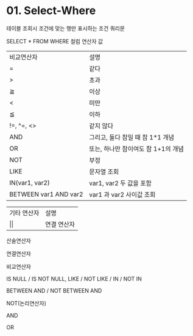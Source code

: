 # 01. Select-Where

테이블 조회시 조건에 맞는 행만 표시하는 조건 쿼리문

<show-structure for="procedure" />

<procedure title="기본 문법" id="basic">
<code-block lang="sql">
SELECT * FROM WHERE 컬럼 연산자 값
</code-block>
</procedure>

<procedure title="연산자" id="operator">
<table>
<tr>
<td>비교연산자</td><td>설명</td>
</tr>
<tr>
<td>=</td><td>같다</td>
</tr>
<tr>
<td>&gt;</td><td>초과</td>
</tr>
<tr>
<td>&gE;</td><td>이상</td>
</tr>
<tr>
<td>&lt;</td><td>미만</td>
</tr>
<tr>
<td>&lE;</td><td>이하</td>
</tr>
<tr>
<td>!=, ^=, &lt;&gt;</td><td>같지 않다</td>
</tr>
<tr>
<td>AND</td><td>그리고, 둘다 참일 때 참  1*1 개념 </td>
</tr>
<tr>
<td>OR</td><td>또는, 하나만 참이여도 참 1+1의 개념</td>
</tr>
<tr>
<td>NOT</td><td>부정</td>
</tr>
<tr>
<td>LIKE</td><td>문자열 조회</td>
</tr>
<tr>
<td>IN(var1, var2)</td><td>var1, var2 두 값을 포함</td>
</tr>
<tr>
<td>BETWEEN var1 AND var2</td><td>var1 과 var2 사이값 조회</td>
</tr>
</table>

<table>
<tr>
<td>기타 연산자</td>
<td>설명</td>
</tr>
<tr>
<td>||</td>
<td>연결 연산자</td>
</tr>
</table>
</procedure>

<procedure title="연산자 우선순위" id="order" style="steps">
<step>
    <p>산술연산자</p>
</step>
<step>
    <p>연결연산자</p>
</step>
<step>
    <p>비교연산자</p>
</step>
<step>
    <p>IS NULL / IS NOT NULL, LIKE / NOT LIKE / IN / NOT IN</p>
</step>
<step>
    <p>BETWEEN AND / NOT BETWEEN AND</p>
</step>
<step>
    <p>NOT(논리연산자)</p>
</step>
<step>
    <p>AND</p>
</step>
<step>
    <p>OR</p>
</step>
</procedure>

<procedure title="=" id="equal">
    <code-block src="/Language/dbms/sql/oracle_Select.sql" include-lines="20-23" lang="sql"/>
    <code-block src="/Language/dbms/sql/oracle_Select.sql" include-lines="129-137" lang="sql"/>
</procedure>

<procedure title=">, >=, <. <=" id="oper">
    <code-block src="/Language/dbms/sql/oracle_Select.sql" include-lines="139-148" lang="sql"/>
</procedure>

<procedure title="BETWEEN" id="between">
    <code-block src="/Language/dbms/sql/oracle_Select.sql" include-lines="150-160" lang="sql"/>
</procedure>

<procedure title="LIKE" id="like">
    <code-block src="/Language/dbms/sql/oracle_Select.sql" include-lines="175-186" lang="sql"/>
    <code-block src="/Language/dbms/sql/oracle_Select.sql" include-lines="188-193" lang="sql"/>
    <code-block src="/Language/dbms/sql/oracle_Select.sql" include-lines="195-200" lang="sql"/>
    <code-block src="/Language/dbms/sql/oracle_Select.sql" include-lines="203-222" lang="sql"/>
</procedure>

<procedure title="IN" id="in">
    <code-block src="/Language/dbms/sql/oracle_Select.sql" include-lines="235-243" lang="sql"/>
</procedure>